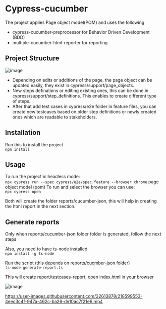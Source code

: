 # Cypress-cucumber

The project applies Page object model(POM) and uses the following:
- cypress-cucumber-preprocessor for Behavior Driven Development (BDD)
- multiple-cucumber-html-reporter for reporting


## Project Structure
![image](https://user-images.githubusercontent.com/32613878/218597358-58cbb890-4a6e-4c05-a972-b21f58755096.png)
- Depending on edits or additions of the page, the page object can be updated easily, they exist in cypress/support/page_objects.  
- New steps definations or editing existing ones, this can be done in cypress/support/step_definitions. This enables to create different type of steps.
- After that add test cases in cypress/e2e folder in feature files,  you can create new testcases based on older step definitions or newly created ones which are readable to stakeholders.

## Installation
Run this to install the project
<br />
`npm install`
 
## Usage

To run the project in headless mode:
<br />
`npx cypress run --spec cypress/e2e/spec.feature --browser chrome`
page object model (pom)
To run and select the browser you can use:
<br />
`npx cypress open`

Both will create the folder reports/cucumber-json, this will help in creating the html report in the next section.

## Generate reports
Only when reports/cucumber-json folder folder is generated, follow the next steps 

Also, you need to have ts-node installed
<br />
`npm install -g ts-node`

Run the script (this depends on reports/cucmber-json folder)
<br />
`ts-node generate-report.ts`

This will create report/testcases-report, open index.html in your browser

![image](https://user-images.githubusercontent.com/32613878/218597479-fd17b476-4ac6-4ab4-845d-7643b99c706c.png)


https://user-images.githubusercontent.com/32613878/218599553-4eec3c4f-947a-462c-ba26-de10ac7f21e9.mp4




